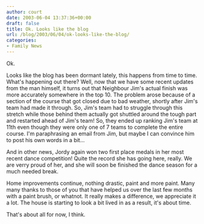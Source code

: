 ```yaml
---
author: court
date: 2003-06-04 13:37:36+00:00
draft: false
title: Ok. Looks like the blog
url: /blog/2003/06/04/ok-looks-like-the-blog/
categories:
- Family News
---
```


Ok.

Looks like the blog has been dormant lately, this happens from time to time.  What's happening out there?  Well, now that we have some recent updates from the man himself, it turns out that Neighbour Jim's actual finish was more accurately somewhere in the top 10.  The problem arose because of a section of the course that got closed due to bad weather, shortly after Jim's team had made it through.  So, Jim's team had to struggle through this stretch while those behind them actually got shuttled around the tough part and restarted ahead of Jim's team!  So, they ended up ranking Jim's team at 11th even though they were only one of 7 teams to complete the entire course.  I'm paraphrasing an email from Jim, but maybe I can convince him to post his own words in a bit...

And in other news, Jordy again won two first place medals in her most recent dance competition!  Quite the record she has going here, really.  We are verry proud of her, and she will soon be finished the dance season for a much needed break.

Home improvements continue, nothing drastic, paint and more paint.  Many many thanks to those of you that have helped us over the last few months with a paint brush, or whatnot.  It really makes a difference, we appreciate it a lot.  The house is starting to look a bit lived in as a result, it's about time.

That's about all for now, I think.
